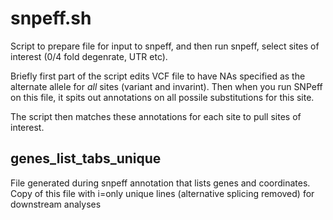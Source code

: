 # snpeff.sh
Script to prepare file for input to snpeff, and then run snpeff, select sites of interest (0/4 fold degenrate, UTR etc).

Briefly first part of the script edits VCF file to have NAs specified as the alternate allele for *all* sites (variant and invarint).
Then when you run SNPeff on this file, it spits out annotations on all possile substitutions for this site.

The script then matches these annotations for each site to pull sites of interest. 

## genes_list_tabs_unique
File generated during snpeff annotation that lists genes and coordinates. Copy of this file with i=only unique lines (alternative splicing removed) for downstream analyses
